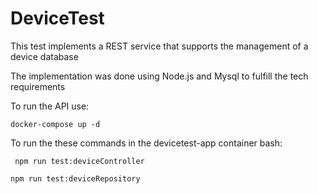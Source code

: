 # DeviceTest
This test implements a REST service that supports the management of a device database

The implementation was done using Node.js and Mysql to fulfill the tech requirements

To run the API use:
```shell
docker-compose up -d
```

To run the these commands in the devicetest-app container bash:
```shell
 npm run test:deviceController
 ```

  ```shell
 npm run test:deviceRepository
 ```